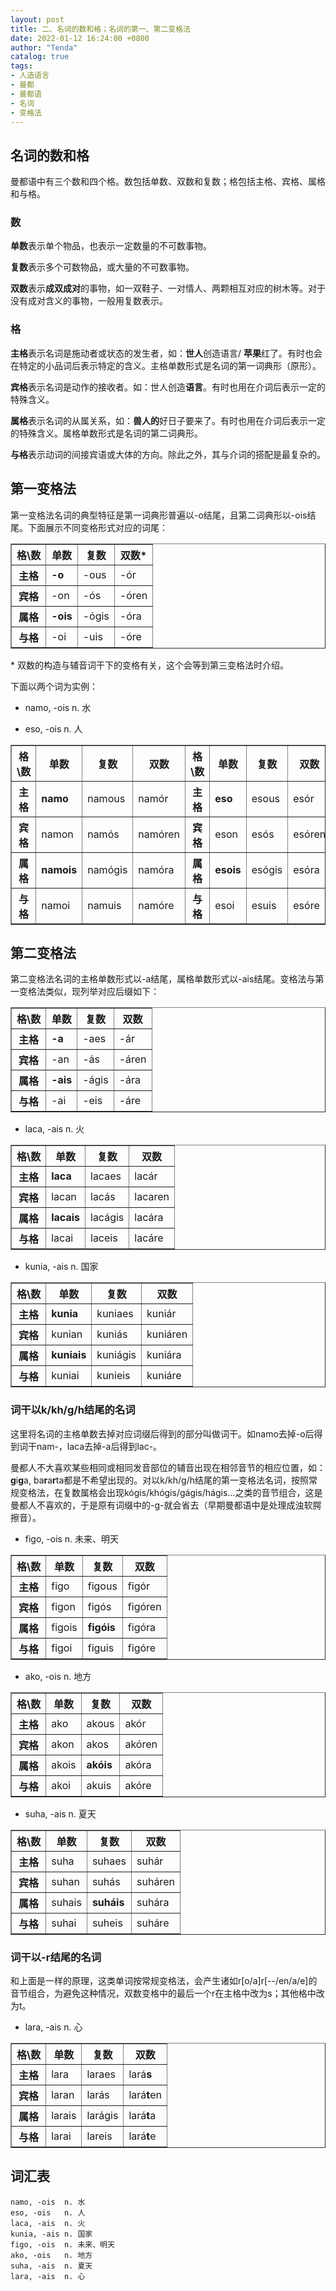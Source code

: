 ```yaml
---
layout: post
title: 二、名词的数和格；名词的第一、第二变格法
date: 2022-01-12 16:24:00 +0800
author: "Tenda"
catalog: true
tags:
- 人造语言
- 曼都
- 曼都语
- 名词
- 变格法
---
```


## 名词的数和格

曼都语中有三个数和四个格。数包括单数、双数和复数；格包括主格、宾格、属格和与格。

### 数

**单数**表示单个物品，也表示一定数量的不可数事物。

**复数**表示多个可数物品，或大量的不可数事物。

**双数**表示**成双成对**的事物，如一双鞋子、一对情人、两颗相互对应的树木等。对于没有成对含义的事物，一般用复数表示。

### 格

**主格**表示名词是施动者或状态的发生者，如：**世人**创造语言/ **苹果**红了。有时也会在特定的小品词后表示特定的含义。主格单数形式是名词的第一词典形（原形）。

**宾格**表示名词是动作的接收者。如：世人创造**语言**。有时也用在介词后表示一定的特殊含义。

**属格**表示名词的从属关系，如：**兽人的**好日子要来了。有时也用在介词后表示一定的特殊含义。属格单数形式是名词的第二词典形。

**与格**表示动词的间接宾语或大体的方向。除此之外，其与介词的搭配是最复杂的。

## 第一变格法

第一变格法名词的典型特征是第一词典形普遍以-o结尾，且第二词典形以-ois结尾。下面展示不同变格形式对应的词尾：

<table border="1">
  <tr>
    <th>格\数</th>
    <th>单数</th>
    <th>复数</th>
    <th>双数*</th>
  </tr>
  <tr>
    <th>主格</th>
    <td><b>-o</b></td>
    <td>-ous</td>
    <td>-ór</td>
  </tr>
  <tr>
    <th>宾格</th>
    <td>-on</td>
    <td>-ós</td>
    <td>-óren</td>
  </tr>
  <tr>
    <th>属格</th>
    <td><b>-ois</b></td>
    <td>-ógis</td>
    <td>-óra</td>
  </tr>
  <tr>
    <th>与格</th>
    <td>-oi</td>
    <td>-uis</td>
    <td>-óre</td>
  </tr>
</table>

\* 双数的构造与辅音词干下的变格有关，这个会等到第三变格法时介绍。

下面以两个词为实例：

* namo, -ois	n. 水

* eso, -ois	n. 人

<table border="1">
  <tr>
    <th>格\数</th>
    <th>单数</th>
    <th>复数</th>
    <th>双数</th>
    <th>格\数</th>
    <th>单数</th>
    <th>复数</th>
    <th>双数</th>
  </tr>
  <tr>
    <th>主格</th>
    <td><b>namo</b></td>
    <td>namous</td>
    <td>namór</td>
    <th>主格</th>
    <td><b>eso</b></td>
    <td>esous</td>
    <td>esór</td>
  </tr>
  <tr>
    <th>宾格</th>
    <td>namon</td>
    <td>namós</td>
    <td>namóren</td>
    <th>宾格</th>
    <td>eson</td>
    <td>esós</td>
    <td>esóren</td>
  </tr>
  <tr>
    <th>属格</th>
    <td><b>namois</b></td>
    <td>namógis</td>
    <td>namóra</td>
    <th>属格</th>
    <td><b>esois</b></td>
    <td>esógis</td>
    <td>esóra</td>
  </tr>
  <tr>
    <th>与格</th>
    <td>namoi</td>
    <td>namuis</td>
    <td>namóre</td>
    <th>与格</th>
    <td>esoi</td>
    <td>esuis</td>
    <td>esóre</td>
  </tr>
</table>

## 第二变格法

第二变格法名词的主格单数形式以-a结尾，属格单数形式以-ais结尾。变格法与第一变格法类似，现列举对应后缀如下：

<table border="1">
  <tr>
    <th>格\数</th>
    <th>单数</th>
    <th>复数</th>
    <th>双数</th>
  </tr>
  <tr>
    <th>主格</th>
    <td><b>-a</b></td>
    <td>-aes</td>
    <td>-ár</td>
  </tr>
  <tr>
    <th>宾格</th>
    <td>-an</td>
    <td>-ás</td>
    <td>-áren</td>
  </tr>
  <tr>
    <th>属格</th>
    <td><b>-ais</b></td>
    <td>-ágis</td>
    <td>-ára</td>
  </tr>
  <tr>
    <th>与格</th>
    <td>-ai</td>
    <td>-eis</td>
    <td>-áre</td>
  </tr>
</table>

* laca, -ais	n. 火

<table border="1">
  <tr>
    <th>格\数</th>
    <th>单数</th>
    <th>复数</th>
    <th>双数</th>
  </tr>
  <tr>
    <th>主格</th>
    <td><b>laca</b></td>
    <td>lacaes</td>
    <td>lacár</td>
  </tr>
  <tr>
    <th>宾格</th>
    <td>lacan</td>
    <td>lacás</td>
    <td>lacaren</td>
  </tr>
  <tr>
    <th>属格</th>
    <td><b>lacais</b></td>
    <td>lacágis</td>
    <td>lacára</td>
  </tr>
  <tr>
    <th>与格</th>
    <td>lacai</td>
    <td>laceis</td>
    <td>lacáre</td>
  </tr>
</table>

* kunia, -ais	n. 国家

<table border="1">
  <tr>
    <th>格\数</th>
    <th>单数</th>
    <th>复数</th>
    <th>双数</th>
  </tr>
  <tr>
    <th>主格</th>
    <td><b>kunia</b></td>
    <td>kuniaes</td>
    <td>kuniár</td>
  </tr>
  <tr>
    <th>宾格</th>
    <td>kunian</td>
    <td>kuniás</td>
    <td>kuniáren</td>
  </tr>
  <tr>
    <th>属格</th>
    <td><b>kuniais</b></td>
    <td>kuniágis</td>
    <td>kuniára</td>
  </tr>
  <tr>
    <th>与格</th>
    <td>kuniai</td>
    <td>kunieis</td>
    <td>kuniáre</td>
  </tr>
</table>

### 词干以k/kh/g/h结尾的名词

这里将名词的主格单数去掉对应词缀后得到的部分叫做词干。如namo去掉-o后得到词干nam-，laca去掉-a后得到lac-。

曼都人不大喜欢某些相同或相同发音部位的辅音出现在相邻音节的相应位置，如：**g**i**g**a, ba**r**a**r**ta都是不希望出现的。对以k/kh/g/h结尾的第一变格法名词，按照常规变格法，在复数属格会出现kógis/khógis/gágis/hágis...之类的音节组合，这是曼都人不喜欢的，于是原有词缀中的-g-就会省去（早期曼都语中是处理成浊软腭擦音）。

* figo, -ois	n. 未来、明天

<table border="1">
  <tr>
    <th>格\数</th>
    <th>单数</th>
    <th>复数</th>
    <th>双数</th>
  </tr>
  <tr>
    <th>主格</th>
    <td>figo</td>
    <td>figous</td>
    <td>figór</td>
  </tr>
  <tr>
    <th>宾格</th>
    <td>figon</td>
    <td>figós</td>
    <td>figóren</td>
  </tr>
  <tr>
    <th>属格</th>
    <td>figois</td>
    <td><b>figóis</b></td>
    <td>figóra</td>
  </tr>
  <tr>
    <th>与格</th>
    <td>figoi</td>
    <td>figuis</td>
    <td>figóre</td>
  </tr>
</table>

* ako, -ois	n. 地方

<table border="1">
  <tr>
    <th>格\数</th>
    <th>单数</th>
    <th>复数</th>
    <th>双数</th>
  </tr>
  <tr>
    <th>主格</th>
    <td>ako</td>
    <td>akous</td>
    <td>akór</td>
  </tr>
  <tr>
    <th>宾格</th>
    <td>akon</td>
    <td>akos</td>
    <td>akóren</td>
  </tr>
  <tr>
    <th>属格</th>
    <td>akois</td>
    <td><b>akóis</b></td>
    <td>akóra</td>
  </tr>
  <tr>
    <th>与格</th>
    <td>akoi</td>
    <td>akuis</td>
    <td>akóre</td>
  </tr>
</table>

* suha, -ais	n. 夏天

<table border="1">
  <tr>
    <th>格\数</th>
    <th>单数</th>
    <th>复数</th>
    <th>双数</th>
  </tr>
  <tr>
    <th>主格</th>
    <td>suha</td>
    <td>suhaes</td>
    <td>suhár</td>
  </tr>
  <tr>
    <th>宾格</th>
    <td>suhan</td>
    <td>suhás</td>
    <td>suháren</td>
  </tr>
  <tr>
    <th>属格</th>
    <td>suhais</td>
    <td><b>suháis</b></td>
    <td>suhára</td>
  </tr>
  <tr>
    <th>与格</th>
    <td>suhai</td>
    <td>suheis</td>
    <td>suháre</td>
  </tr>
</table>

### 词干以-r结尾的名词

和上面是一样的原理，这类单词按常规变格法，会产生诸如r[o/a]r[--/en/a/e]的音节组合，为避免这种情况，双数变格中的最后一个r在主格中改为s；其他格中改为t。

* lara, -ais	n. 心

<table border="1">
  <tr>
    <th>格\数</th>
    <th>单数</th>
    <th>复数</th>
    <th>双数</th>
  </tr>
  <tr>
    <th>主格</th>
    <td>lara</td>
    <td>laraes</td>
    <td>lará<b>s</b></td>
  </tr>
  <tr>
    <th>宾格</th>
    <td>laran</td>
    <td>larás</td>
    <td>lará<b>t</b>en</td>
  </tr>
  <tr>
    <th>属格</th>
    <td>larais</td>
    <td>larágis</td>
    <td>lará<b>t</b>a</td>
  </tr>
  <tr>
    <th>与格</th>
    <td>larai</td>
    <td>lareis</td>
    <td>lará<b>t</b>e</td>
  </tr>
</table>

## 词汇表

```
namo, -ois	n. 水
eso, -ois	n. 人
laca, -ais	n. 火
kunia, -ais	n. 国家
figo, -ois	n. 未来、明天
ako, -ois	n. 地方
suha, -ais	n. 夏天
lara, -ais	n. 心
```
